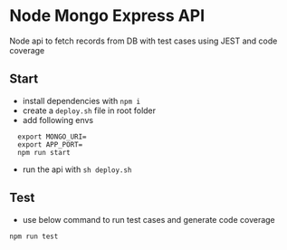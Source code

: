 # Node Mongo Express API

Node api to fetch records from DB with test cases using JEST and code coverage

## Start

- install dependencies with `npm i`
- create a `deploy.sh` file in root folder
- add following envs

```
  export MONGO_URI=
  export APP_PORT=
  npm run start
```

- run the api with `sh deploy.sh`

## Test

- use below command to run test cases and generate code coverage

```
npm run test
```
